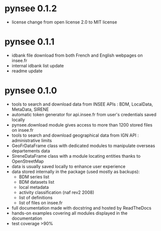 
# pynsee 0.1.2

* license change from open license 2.0 to MIT license

# pynsee 0.1.1

* idbank file download from both French and English webpages on insee.fr
* internal idbank list update
* readme update

# pynsee 0.1.0 

* tools to search and download data from INSEE APIs : BDM, LocalData, MetaData, SIRENE
* automatic token generator for api.insee.fr from user's credentials saved locally 
* pynsee.download module gives access to more than 1200 stored files on insee.fr
* tools to search and download geographical data from IGN API : administrative limits
* GeoFrDataFrame class with dedicated modules to manipulate overseas departements data
* SireneDataFrame class with a module locating entities thanks to OpenStreetMap
* data is usually saved locally to enhance user experience
* data stored internally in the package (used mostly as backups):
    * BDM series list
    * BDM datasets list
    * local metadata 
    * activity classification (naf rev2 2008)
    * list of definitions
    * list of files on insee.fr
* full documentation made with docstring and hosted by ReadTheDocs
* hands-on examples covering all modules displayed in the documentation
* test coverage >90%

